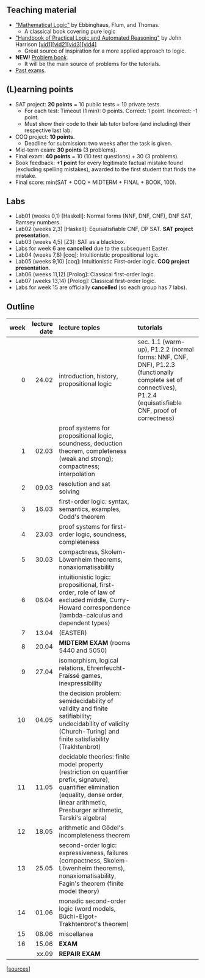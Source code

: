## Teaching material

- ["Mathematical Logic"](https://www.springer.com/gp/book/9780387942582) by Ebbinghaus, Flum, and Thomas.
  - A classical book covering pure logic
- ["Handbook of Practical Logic and Automated Reasoning"](https://www.cl.cam.ac.uk/~jrh13/atp/) by John Harrison [[vid1]](https://www.youtube.com/watch?v=Nydg-N83VYc)[[vid2]](https://www.youtube.com/watch?v=iPFJY0aW4E4)[[vid3]](https://www.youtube.com/watch?v=ZdJ0-V77f_0)[[vid4]](https://www.youtube.com/watch?v=g3EQKBMq5h0)
  - Great source of inspiration for a more applied approach to logic.
- **NEW!** [Problem book]().
  - It will be the main source of problems for the tutorials.
- [Past exams](https://moodle.mimuw.edu.pl/mod/url/view.php?id=13772).

## (L)earning points
- SAT project: **20 points** = 10 public tests + 10 private tests.
  - For each test: Timeout (1 min): 0 points. Correct: 1 point. Incorrect: -1 point.
  - Must show their code to their lab tutor before (and including) their respective last lab.
- COQ project: **10 points**.
  - Deadline for submission: two weeks after the task is given.
- Mid-term exam: **30 points** (3 problems).
- Final exam: **40 points** = 10 (10 test questions) + 30 (3 problems).
- Book feedback: **+1 point** for every legitimate factual mistake found (excluding spelling mistakes), awarded to the first student that finds the mistake.
- Final score: min(SAT +  COQ + MIDTERM + FINAL + BOOK, 100).

## Labs
* Lab01 (weeks 0,1) [Haskell]: Normal forms (NNF, DNF, CNF), DNF SAT, Ramsey numbers.
* Lab02 (weeks 2,3) [Haskell]: Equisatisfiable CNF, DP SAT. **SAT project presentation**.
* Lab03 (weeks 4,5) [Z3]: SAT as a blackbox.
* Labs for week 6 are **cancelled** due to the subsequent Easter.
* Lab04 (weeks 7,8) [coq]: Intuitionistic propositional logic.
* Lab05 (weeks 9,10) [coq]: Intuitionistic First-order logic. **COQ project presentation**.
* Lab06 (weeks 11,12) [Prolog]: Classical first-order logic.
* Lab07 (weeks 13,14) [Prolog]: Classical first-order logic.
* Labs for week 15 are officially **cancelled** (so each group has 7 labs).

## Outline

| week  | lecture date | lecture topics  |  tutorials | 
|---:|---:|:---|:--|
| 0  | 24.02 | introduction, history, propositional logic | sec. 1.1 (warm-up), P1.2.2 (normal forms: NNF, CNF, DNF), P1.2.3 (functionally complete set of connectives), P1.2.4 (equisatisfiable CNF, proof of correctness)  | 
| 1 | 02.03 | proof systems for propositional logic, soundness, deduction theorem, completeness (weak and strong); compactness; interpolation | |
| 2 | 09.03 | resolution and sat solving | |
| 3 | 16.03 | first-order logic: syntax, semantics, examples, Codd's theorem | |
| 4 | 23.03 | proof systems for first-order logic, soundness, completeness | |
| 5 | 30.03 | compactness, Skolem-Löwenheim theorems, nonaxiomatisability | |
| 6 | 06.04 | intuitionistic logic: propositional, first-order, role of law of excluded middle, Curry-Howard correspondence (lambda-calculus and dependent types) | |
| 7 | 13.04 | (EASTER) | 
| 8 | 20.04 | **MIDTERM EXAM** (rooms 5440 and 5050) | |
| 9 | 27.04 | isomorphism, logical relations, Ehrenfeucht-Fraïssé games, inexpressibility | |
| 10 | 04.05 | the decision problem: semidecidability of validity and finite satifiability; undecidability of validity (Church-Turing) and finite satisfiability (Trakhtenbrot) | |
| 11 | 11.05 | decidable theories: finite model property (restriction on quantifier prefix, signature), quantifier elimination (equality, dense order, linear arithmetic, Presburger arithmetic, Tarski's algebra) | |
| 12 | 18.05 | arithmetic and Gödel's incompleteness theorem | |
| 13 | 25.05 | second-order logic: expressiveness, failures (compactness, Skolem-Löwenheim theorems), nonaxiomatisability, Fagin's theorem (finite model theory) | |
| 14 | 01.06 | monadic second-order logic (word models, Büchi-Elgot-Trakhtenbrot's theorem) | |
| 15 | 08.06 | miscellanea | |
| 16 | 15.06 | **EXAM** | |
|  | xx.09 | **REPAIR EXAM** | |

[[sources](https://github.com/lclem/logic_course)]

